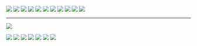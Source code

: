 ![](https://i.imgur.com/SE9164j.png)
![](https://i.imgur.com/h2RZkt7.png)
![](https://i.imgur.com/JHe02BV.png)
![](https://i.imgur.com/Kb9aOUu.png)
![](https://i.imgur.com/bOeGYyC.png)
![](https://i.imgur.com/ERe6q1B.png)
![](https://i.imgur.com/qQtbr8B.png)
![](https://i.imgur.com/0JLqc1x.png)
![](https://i.imgur.com/kybaUEW.png)
![](https://i.imgur.com/pUrMBhZ.png)
![](https://i.imgur.com/EDIeRYN.png)


----
![](https://i.imgur.com/nK1uzyK.png)

![](https://i.imgur.com/vsWU7Oc.png)
![](https://i.imgur.com/MC8NX8g.png)
![](https://i.imgur.com/gAJF3xC.png)
![](https://i.imgur.com/6Ml2sAq.png)
![](https://i.imgur.com/4OpZ1i9.png)
![](https://i.imgur.com/1RJcnrf.png)
![](https://i.imgur.com/HZL8DOP.png)
